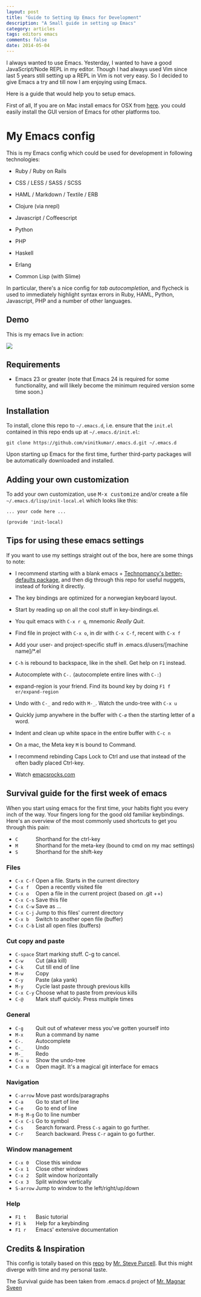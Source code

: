 ```yaml
---
layout: post
title: "Guide to Setting Up Emacs for Development"
description: "A Small guide in setting up Emacs"
category: articles
tags: editors emacs
comments: false
date: 2014-05-04
---
```


I always wanted to use Emacs. Yesterday, I wanted to have a good JavaScript/Node REPL in my editor. Though I had always used Vim since last 5 years still setting up a REPL in Vim is not very easy. So I decided to give Emacs a try and till now I am enjoying using Emacs.

Here is a guide that would help you to setup emacs.

First of all, If you are on Mac install emacs for OSX from [here](http://emacsformacosx.com/).  you could easily install the GUI version of Emacs for other platforms too.

# My Emacs config

This is my Emacs config which could be used for development in following technologies:

* Ruby / Ruby on Rails

* CSS / LESS / SASS / SCSS

* HAML / Markdown / Textile / ERB

* Clojure (via nrepl)

* Javascript / Coffeescript

* Python

* PHP

* Haskell

* Erlang

* Common Lisp (with Slime)

In particular, there's a nice config for *tab autocompletion*, and
flycheck is used to immediately highlight syntax errors in Ruby, HAML,
Python, Javascript, PHP and a number of other languages.


## Demo

This is my emacs live in action:

<img src="https://i.cloudup.com/WbWR5pblgM.gif">

## Requirements

* Emacs 23 or greater (note that Emacs 24 is required for some
  functionality, and will likely become the minimum required version
  some time soon.)

## Installation

To install, clone this repo to `~/.emacs.d`, i.e. ensure that the
`init.el` contained in this repo ends up at `~/.emacs.d/init.el`:

```
git clone https://github.com/vinitkumar/.emacs.d.git ~/.emacs.d
```

Upon starting up Emacs for the first time, further third-party
packages will be automatically downloaded and installed.


## Adding your own customization

To add your own customization, use <kbd>M-x customize</kbd> and/or
create a file `~/.emacs.d/lisp/init-local.el` which looks like this:

```
... your code here ...

(provide 'init-local)
```


## Tips for using these emacs settings

If you want to use my settings straight out of the box, here are some things to note:

 * I recommend starting with a blank emacs +
   [Technomancy's better-defaults package](https://github.com/technomancy/better-defaults),
   and then dig through this repo for useful nuggets, instead of forking it directly.

 * The key bindings are optimized for a norwegian keyboard layout.

 * Start by reading up on all the cool stuff in key-bindings.el.

 * You quit emacs with `C-x r q`, mnemonic *Really Quit*.

 * Find file in project with `C-x o`, in dir with `C-x C-f`, recent with `C-x f`

 * Add your user- and project-specific stuff in .emacs.d/users/[machine name]/*.el

 * `C-h` is rebound to backspace, like in the shell. Get help on `F1` instead.

 * Autocomplete with `C-.` (autocomplete entire lines with `C-:`)

 * expand-region is your friend. Find its bound key by doing `F1 f er/expand-region`

 * Undo with `C-_` and redo with `M-_`. Watch the undo-tree with `C-x u`

 * Quickly jump anywhere in the buffer with `C-ø` then the starting letter of a word.

 * Indent and clean up white space in the entire buffer with `C-c n`

 * On a mac, the Meta key `M` is bound to Command.

 * I recommend rebinding Caps Lock to Ctrl and use that instead of the often badly placed Ctrl-key.

 * Watch [emacsrocks.com](http://emacsrocks.com)

## Survival guide for the first week of emacs

When you start using emacs for the first time, your habits fight you every inch
of the way. Your fingers long for the good old familiar keybindings. Here's an
overview of the most commonly used shortcuts to get you through this pain:

* `C      ` Shorthand for the ctrl-key
* `M      ` Shorthand for the meta-key (bound to cmd on my mac settings)
* `S      ` Shorthand for the shift-key

### Files

* `C-x C-f` Open a file. Starts in the current directory
* `C-x f  ` Open a recently visited file
* `C-x o  ` Open a file in the current project (based on .git ++)
* `C-x C-s` Save this file
* `C-x C-w` Save as ...
* `C-x C-j` Jump to this files' current directory
* `C-x b  ` Switch to another open file (buffer)
* `C-x C-b` List all open files (buffers)

### Cut copy and paste

* `C-space` Start marking stuff. C-g to cancel.
* `C-w    ` Cut (aka kill)
* `C-k    ` Cut till end of line
* `M-w    ` Copy
* `C-y    ` Paste (aka yank)
* `M-y    ` Cycle last paste through previous kills
* `C-x C-y` Choose what to paste from previous kills
* `C-@    ` Mark stuff quickly. Press multiple times

### General

* `C-g    ` Quit out of whatever mess you've gotten yourself into
* `M-x    ` Run a command by name
* `C-.    ` Autocomplete
* `C-_    ` Undo
* `M-_    ` Redo
* `C-x u  ` Show the undo-tree
* `C-x m  ` Open magit. It's a magical git interface for emacs

### Navigation

* `C-arrow` Move past words/paragraphs
* `C-a    ` Go to start of line
* `C-e    ` Go to end of line
* `M-g M-g` Go to line number
* `C-x C-i` Go to symbol
* `C-s    ` Search forward. Press `C-s` again to go further.
* `C-r    ` Search backward. Press `C-r` again to go further.

### Window management

* `C-x 0  ` Close this window
* `C-x 1  ` Close other windows
* `C-x 2  ` Split window horizontally
* `C-x 3  ` Split window vertically
* `S-arrow` Jump to window to the left/right/up/down

### Help

* `F1 t   ` Basic tutorial
* `F1 k   ` Help for a keybinding
* `F1 r   ` Emacs' extensive documentation

## Credits & Inspiration

This config is totally based on this [repo](https://github.com/purcell/emacs.d.git) by [Mr. Steve Purcell](https://github.com/purcell). But this might diverge with time and my personal taste.

The Survival guide has been taken from .emacs.d project of [Mr. Magnar Sveen](https://github.com/magnars)
